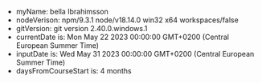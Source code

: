 
- myName: bella Ibrahimsson
- nodeVerison: npm/9.3.1 node/v18.14.0 win32 x64 workspaces/false
- gitVersion: git version 2.40.0.windows.1
- currentDate is: Mon May 22 2023 00:00:00 GMT+0200 (Central European Summer Time)
- inputDate is: Wed May 31 2023 00:00:00 GMT+0200 (Central European Summer Time)
- daysFromCourseStart is: 4 months
